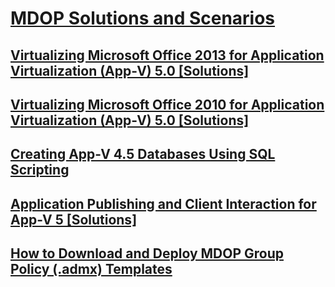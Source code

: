 # [MDOP Solutions and Scenarios](index.md)
## [Virtualizing Microsoft Office 2013 for Application Virtualization (App-V) 5.0 [Solutions]](virtualizing-microsoft-office-2013-for-application-virtualization--app-v--50-solutions.md)
## [Virtualizing Microsoft Office 2010 for Application Virtualization (App-V) 5.0 [Solutions]](virtualizing-microsoft-office-2010-for-application-virtualization--app-v--50-solutions.md)
## [Creating App-V 4.5 Databases Using SQL Scripting](creating-app-v-45-databases-using-sql-scripting.md)
## [Application Publishing and Client Interaction for App-V 5 [Solutions]](application-publishing-and-client-interaction-for-app-v-5-solutions.md)
## [How to Download and Deploy MDOP Group Policy (.admx) Templates](how-to-download-and-deploy-mdop-group-policy--admx--templates.md)

